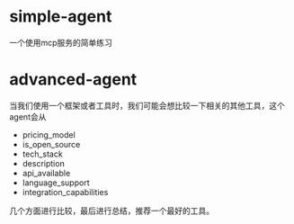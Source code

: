 # simple-agent

一个使用mcp服务的简单练习

# advanced-agent

当我们使用一个框架或者工具时，我们可能会想比较一下相关的其他工具，这个agent会从  

- pricing_model
- is_open_source
- tech_stack
- description
- api_available
- language_support
- integration_capabilities

几个方面进行比较，最后进行总结，推荐一个最好的工具。

